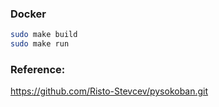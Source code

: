 ### Docker
```bash
sudo make build
sudo make run
```

### Reference: 
https://github.com/Risto-Stevcev/pysokoban.git


